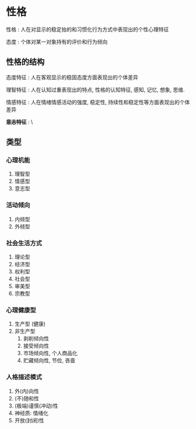 <!--
    vi: ft=pandoc.markdown
-->

# 性格

性格
: 人在对显示的稳定抬的和习惯化行为方式中表现出的个性心理特征

态度
: 个体对某一对象持有的评价和行为倾向

## 性格的结构

态度特征
: 人在客观显示的稳固态度方面表现出的个体差异

理智特征
: 人在认知过重表现出的特点, 性格的认知特征, 感知, 记忆, 想象, 思维.

情感特征
: 人在情绪情感活动的强度, 稳定性, 持续性和稳定性等方面表现出的个体差异

~~**意志特征**~~
: \ 

## 类型

### 心理机能

1. 理智型
2. 情感型
3. 意志型

### 活动倾向

1. 内倾型
2. 外倾型

### 社会生活方式

1. 理论型
2. 经济型
3. 权利型
4. 社会型
5. 审美型
6. 宗教型

### 心理健康型

1. 生产型 (健康)
2. 非生产型
   1. 剥削倾向性
   2. 接受倾向性
   3. 市场倾向性, 个人商品化
   4. 贮藏倾向性, 节俭, 吝啬

### 人格描述模式

1. 外(内)向性
2. (不)随和性
3. (极端)谨慎(冲动)性
4. 神经质: 情绪化
5. 开放(封闭)性
